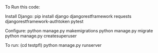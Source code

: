 To Run this code:

Install Django:
pip install django djangorestframework requests djangorestframework-authtoken pytest

Configure:
python manage.py makemigrations
python manage.py migrate
python manage.py createsuperuser

To run: (cd testpfl)
python manage.py runserver
